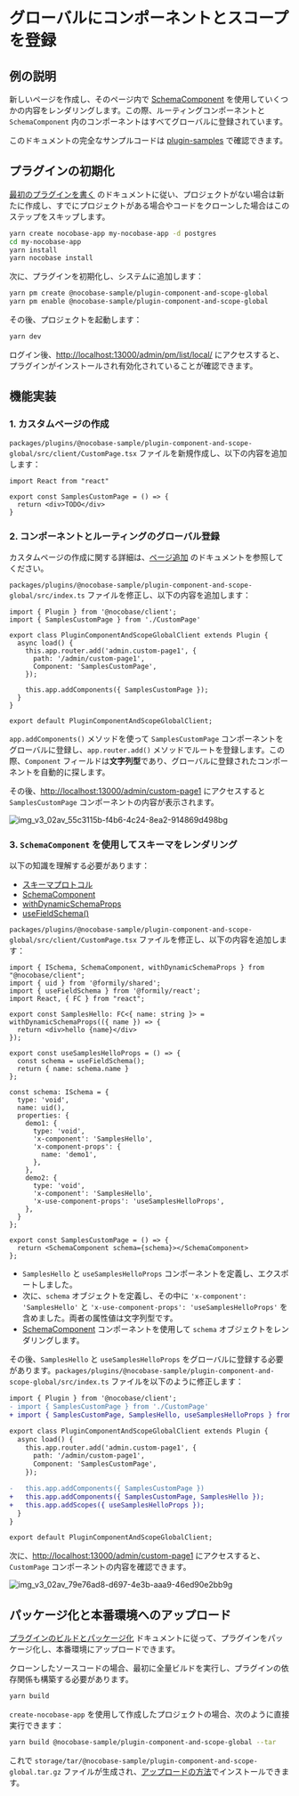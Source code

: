 # グローバルにコンポーネントとスコープを登録

## 例の説明

新しいページを作成し、そのページ内で [SchemaComponent](https://client.docs.nocobase.com/core/ui-schema/schema-component#schemacomponent-1) を使用していくつかの内容をレンダリングします。この際、ルーティングコンポーネントと `SchemaComponent` 内のコンポーネントはすべてグローバルに登録されています。

このドキュメントの完全なサンプルコードは [plugin-samples](https://github.com/nocobase/plugin-samples/tree/main/packages/plugins/%40nocobase-sample/plugin-component-and-scope-global) で確認できます。

## プラグインの初期化

[最初のプラグインを書く](/development/your-first-plugin) のドキュメントに従い、プロジェクトがない場合は新たに作成し、すでにプロジェクトがある場合やコードをクローンした場合はこのステップをスキップします。

```bash
yarn create nocobase-app my-nocobase-app -d postgres
cd my-nocobase-app
yarn install
yarn nocobase install
```

次に、プラグインを初期化し、システムに追加します：

```bash
yarn pm create @nocobase-sample/plugin-component-and-scope-global
yarn pm enable @nocobase-sample/plugin-component-and-scope-global
```

その後、プロジェクトを起動します：

```bash
yarn dev
```

ログイン後、[http://localhost:13000/admin/pm/list/local/](http://localhost:13000/admin/pm/list/local/) にアクセスすると、プラグインがインストールされ有効化されていることが確認できます。

## 機能実装

### 1. カスタムページの作成

`packages/plugins/@nocobase-sample/plugin-component-and-scope-global/src/client/CustomPage.tsx` ファイルを新規作成し、以下の内容を追加します：

```tsx | pure
import React from "react"

export const SamplesCustomPage = () => {
  return <div>TODO</div>
}
```

### 2. コンポーネントとルーティングのグローバル登録

カスタムページの作成に関する詳細は、[ページ追加](/plugin-samples/router/add-page) のドキュメントを参照してください。

`packages/plugins/@nocobase-sample/plugin-component-and-scope-global/src/index.ts` ファイルを修正し、以下の内容を追加します：

```tsx | pure
import { Plugin } from '@nocobase/client';
import { SamplesCustomPage } from './CustomPage'

export class PluginComponentAndScopeGlobalClient extends Plugin {
  async load() {
    this.app.router.add('admin.custom-page1', {
      path: '/admin/custom-page1',
      Component: 'SamplesCustomPage',
    });

    this.app.addComponents({ SamplesCustomPage });
  }
}

export default PluginComponentAndScopeGlobalClient;
```

`app.addComponents()` メソッドを使って `SamplesCustomPage` コンポーネントをグローバルに登録し、`app.router.add()` メソッドでルートを登録します。この際、`Component` フィールドは**文字列型**であり、グローバルに登録されたコンポーネントを自動的に探します。

その後、[http://localhost:13000/admin/custom-page1](http://localhost:13000/admin/custom-page1) にアクセスすると `SamplesCustomPage` コンポーネントの内容が表示されます。

![img_v3_02av_55c3115b-f4b6-4c24-8ea2-914869d498bg](https://static-docs.nocobase.com/img_v3_02av_55c3115b-f4b6-4c24-8ea2-914869d498bg.jpg)

### 3. `SchemaComponent` を使用してスキーマをレンダリング

以下の知識を理解する必要があります：

- [スキーマプロトコル](/development/client/ui-schema/what-is-ui-schema)
- [SchemaComponent](https://client.docs.nocobase.com/core/ui-schema/schema-component#schemacomponent-1)
- [withDynamicSchemaProps](/development/client/ui-schema/what-is-ui-schema#x-component-props-と-x-use-component-props)
- [useFieldSchema()](https://client.docs.nocobase.com/core/ui-schema/designable#usefieldschema)

`packages/plugins/@nocobase-sample/plugin-component-and-scope-global/src/client/CustomPage.tsx` ファイルを修正し、以下の内容を追加します：

```tsx | pure
import { ISchema, SchemaComponent, withDynamicSchemaProps } from "@nocobase/client";
import { uid } from '@formily/shared';
import { useFieldSchema } from '@formily/react';
import React, { FC } from "react";

export const SamplesHello: FC<{ name: string }> = withDynamicSchemaProps(({ name }) => {
  return <div>hello {name}</div>
});

export const useSamplesHelloProps = () => {
  const schema = useFieldSchema();
  return { name: schema.name }
};

const schema: ISchema = {
  type: 'void',
  name: uid(),
  properties: {
    demo1: {
      type: 'void',
      'x-component': 'SamplesHello',
      'x-component-props': {
        name: 'demo1',
      },
    },
    demo2: {
      type: 'void',
      'x-component': 'SamplesHello',
      'x-use-component-props': 'useSamplesHelloProps',
    },
  }
};

export const SamplesCustomPage = () => {
  return <SchemaComponent schema={schema}></SchemaComponent>
};
```

- `SamplesHello` と `useSamplesHelloProps` コンポーネントを定義し、エクスポートしました。
- 次に、`schema` オブジェクトを定義し、その中に `'x-component': 'SamplesHello'` と `'x-use-component-props': 'useSamplesHelloProps'` を含めました。両者の属性値は文字列型です。
- [SchemaComponent](https://client.docs.nocobase.com/core/ui-schema/schema-component#schemacomponent-1) コンポーネントを使用して `schema` オブジェクトをレンダリングします。

その後、`SamplesHello` と `useSamplesHelloProps` をグローバルに登録する必要があります。`packages/plugins/@nocobase-sample/plugin-component-and-scope-global/src/index.ts` ファイルを以下のように修正します：

```diff
import { Plugin } from '@nocobase/client';
- import { SamplesCustomPage } from './CustomPage'
+ import { SamplesCustomPage, SamplesHello, useSamplesHelloProps } from './CustomPage'

export class PluginComponentAndScopeGlobalClient extends Plugin {
  async load() {
    this.app.router.add('admin.custom-page1', {
      path: '/admin/custom-page1',
      Component: 'SamplesCustomPage',
    });

-   this.app.addComponents({ SamplesCustomPage })
+   this.app.addComponents({ SamplesCustomPage, SamplesHello });
+   this.app.addScopes({ useSamplesHelloProps });
  }
}

export default PluginComponentAndScopeGlobalClient;
```

次に、[http://localhost:13000/admin/custom-page1](http://localhost:13000/admin/custom-page1) にアクセスすると、`CustomPage` コンポーネントの内容を確認できます。

![img_v3_02av_79e76ad8-d697-4e3b-aaa9-46ed90e2bb9g](https://static-docs.nocobase.com/img_v3_02av_79e76ad8-d697-4e3b-aaa9-46ed90e2bb9g.jpg)

## パッケージ化と本番環境へのアップロード

[プラグインのビルドとパッケージ化](/development/your-first-plugin#building-and-packaging-the-plugin) ドキュメントに従って、プラグインをパッケージ化し、本番環境にアップロードできます。

クローンしたソースコードの場合、最初に全量ビルドを実行し、プラグインの依存関係も構築する必要があります。

```bash
yarn build
```

`create-nocobase-app` を使用して作成したプロジェクトの場合、次のように直接実行できます：

```bash
yarn build @nocobase-sample/plugin-component-and-scope-global --tar
```

これで `storage/tar/@nocobase-sample/plugin-component-and-scope-global.tar.gz` ファイルが生成され、[アップロードの方法](/welcome/getting-started/plugin)でインストールできます。

